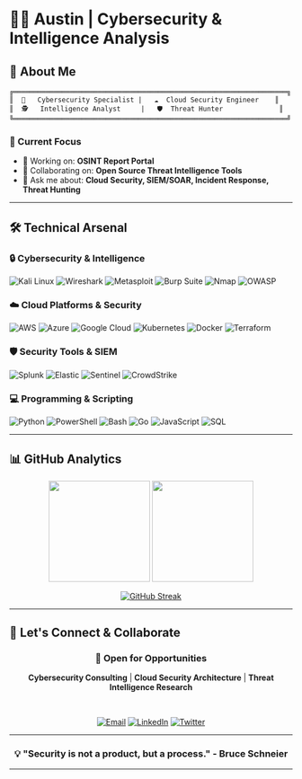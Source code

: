 # 👨‍💻 Austin | Cybersecurity & Intelligence Analysis

<div align="center">

</div>

## 🚀 About Me

```ascii
╔════════════════════════════════════════════════════════════════════╗
║  🔐   Cybersecurity Specialist |   ☁️  Cloud Security Engineer    ║
║  🕵️   Intelligence Analyst     |   🛡️  Threat Hunter              ║
╚════════════════════════════════════════════════════════════════════╝
```

### 🎯 Current Focus
- 🔭 Working on: **OSINT Report Portal**
- 👯 Collaborating on: **Open Source Threat Intelligence Tools**
- 💬 Ask me about: **Cloud Security, SIEM/SOAR, Incident Response, Threat Hunting**

---

## 🛠️ Technical Arsenal

### 🔒 Cybersecurity & Intelligence
![Kali Linux](https://img.shields.io/badge/Kali%20Linux-557C94?style=for-the-badge&logo=kalilinux&logoColor=white)
![Wireshark](https://img.shields.io/badge/Wireshark-1679A7?style=for-the-badge&logo=wireshark&logoColor=white)
![Metasploit](https://img.shields.io/badge/Metasploit-ED1C24?style=for-the-badge&logo=metasploit&logoColor=white)
![Burp Suite](https://img.shields.io/badge/Burp%20Suite-FF6600?style=for-the-badge&logo=burpsuite&logoColor=white)
![Nmap](https://img.shields.io/badge/Nmap-4682B4?style=for-the-badge&logo=nmap&logoColor=white)
![OWASP](https://img.shields.io/badge/OWASP-000000?style=for-the-badge&logo=owasp&logoColor=white)

### ☁️ Cloud Platforms & Security
![AWS](https://img.shields.io/badge/AWS-FF9900?style=for-the-badge&logo=amazon-aws&logoColor=white)
![Azure](https://img.shields.io/badge/Microsoft%20Azure-0078D4?style=for-the-badge&logo=microsoft-azure&logoColor=white)
![Google Cloud](https://img.shields.io/badge/Google%20Cloud-4285F4?style=for-the-badge&logo=google-cloud&logoColor=white)
![Kubernetes](https://img.shields.io/badge/Kubernetes-326CE5?style=for-the-badge&logo=kubernetes&logoColor=white)
![Docker](https://img.shields.io/badge/Docker-2496ED?style=for-the-badge&logo=docker&logoColor=white)
![Terraform](https://img.shields.io/badge/Terraform-623CE4?style=for-the-badge&logo=terraform&logoColor=white)

### 🛡️ Security Tools & SIEM
![Splunk](https://img.shields.io/badge/Splunk-000000?style=for-the-badge&logo=splunk&logoColor=white)
![Elastic](https://img.shields.io/badge/Elastic%20Stack-005571?style=for-the-badge&logo=elastic&logoColor=white)
![Sentinel](https://img.shields.io/badge/Microsoft%20Sentinel-0078D4?style=for-the-badge&logo=microsoft&logoColor=white)
![CrowdStrike](https://img.shields.io/badge/CrowdStrike-E01F3D?style=for-the-badge&logo=crowdstrike&logoColor=white)

### 💻 Programming & Scripting
![Python](https://img.shields.io/badge/Python-3776AB?style=for-the-badge&logo=python&logoColor=white)
![PowerShell](https://img.shields.io/badge/PowerShell-5391FE?style=for-the-badge&logo=powershell&logoColor=white)
![Bash](https://img.shields.io/badge/Bash-4EAA25?style=for-the-badge&logo=gnu-bash&logoColor=white)
![Go](https://img.shields.io/badge/Go-00ADD8?style=for-the-badge&logo=go&logoColor=white)
![JavaScript](https://img.shields.io/badge/JavaScript-F7DF1E?style=for-the-badge&logo=javascript&logoColor=black)
![SQL](https://img.shields.io/badge/SQL-4479A1?style=for-the-badge&logo=mysql&logoColor=white)

---

## 📊 GitHub Analytics

<div align="center">

<img height="180em" src="https://github-readme-stats.vercel.app/api?username=AustinNCC&show_icons=true&theme=radical&include_all_commits=true&count_private=true"/>
<img height="180em" src="https://github-readme-stats.vercel.app/api/top-langs/?username=AustinNCC&layout=compact&langs_count=8&theme=radical"/>

</div>

<div align="center">

[![GitHub Streak](https://streak-stats.demolab.com/?user=AustinNCC&theme=radical)](https://git.io/streak-stats)

</div>

---

## 🤝 Let's Connect & Collaborate

<div align="center">

### 🎯 Open for Opportunities
**Cybersecurity Consulting** | **Cloud Security Architecture** | **Threat Intelligence Research**

<br>

[![Email](https://img.shields.io/badge/Email-D14836?style=for-the-badge&logo=gmail&logoColor=white)](mailto:austin@uscyberalliance.com)
[![LinkedIn](https://img.shields.io/badge/LinkedIn-0077B5?style=for-the-badge&logo=linkedin&logoColor=white)](https://linkedin.com/in/austinsm)
[![Twitter](https://img.shields.io/badge/Twitter-1DA1F2?style=for-the-badge&logo=twitter&logoColor=white)](https://twitter.com/uscybralliance)

</div>

---

<div align="center">

### 💡 "Security is not a product, but a process." - Bruce Schneier

---
</div>
